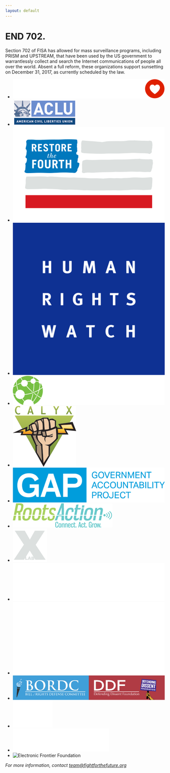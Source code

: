 ```yaml
---
layout: default
---
```

# END 702.

Section 702 of FISA has allowed for mass surveillance programs, including PRISM and UPSTREAM, that have been used by the US government to warrantlessly collect and search the Internet communications of people all over the world. Absent a full reform, these organizations support sunsetting on December 31, 2017, as currently scheduled by the law.

* ![Fight for the Future](/images/logos/fftf.png)
* ![American Civil Liberties Union](/images/logos/aclu.png)
* ![Restore the Fourth](/images/logos/rt4.png)
* ![Human Rights Watch](/images/logos/hrw.png)
* ![Access Now](/images/logos/accessnow.png)
* ![Calyx](/images/logos/calyx.png)
* ![Government Accountability Project](/images/logos/gap.png)
* ![Roots Action](/images/logos/rootsaction.png)
* ![X-lab](/images/logos/xlab.png)
* ![The Arab American Institute](/images/logos/aai.png)
* ![Freedom of the Press Foundation](/images/logos/freedomofpress.png)
* ![Bill of Rights Defense Committee/Defending Dissent Foundation](/images/logos/bordc.jpg)
* ![Campaign for Liberty](/images/logos/campaignforliberty.png)
* ![Niskanen Center](/images/logos/ncenter.png)
* ![Electronic Frontier Foundation](/images/logos/efflogo.jpg)

_For more information, contact [team@fightforthefuture.org](mailto:team@fightforthefuture.org)_
